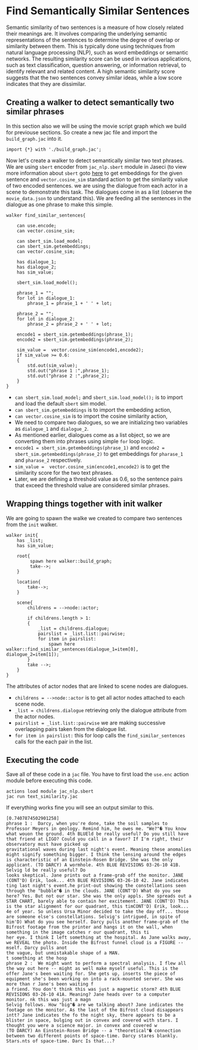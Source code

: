 # Find Semantically Similar Sentences

Semantic similarity of two sentences is a measure of how closely related their meanings are. It involves comparing the underlying semantic representations of the sentences to determine the degree of overlap or similarity between them. This is typically done using techniques from natural language processing (NLP), such as word embeddings or semantic networks. The resulting similarity score can be used in various applications, such as text classification, question answering, or information retrieval, to identify relevant and related content. A high semantic similarity score suggests that the two sentences convey similar ideas, while a low score indicates that they are dissimilar.


## Creating a walker to detect semantically two similar phrases

In this section also we will be using the movie script graph which we build for previouse sections. So create a new jac file and import the `build_graph.jac` into it.

```jac
import {*} with './build_graph.jac';
```
Now let's create a walker to detect semantically similar two text phrases. We are using `sbert` encoder from `jac_nlp.sbert` module in Jaseci (to view more information about `sbert` goto [here](../../docs/development/jaseci_ai_kit/jac_nlp/text_encoders/sbert_sim) to get embeddings for the given sentence and `vector.cosine_sim` standard action to get the similarity value of two encoded sentences. we are using the dialogue from each actor in a scene to demonstrate this task. The dialogues come in as a list (observe the `movie_data.json` to understand this). We are feeding all the sentences in the dialogue as one phrase to make this simple.

```jac
walker find_similar_sentences{

    can use.encode;
    can vector.cosine_sim;

    can sbert_sim.load_model;
    can sbert_sim.getembeddings;
    can vector.cosine_sim;

    has dialogue_1;
    has dialogue_2;
    has sim_value;

    sbert_sim.load_model();

    phrase_1 = "";
    for lot in dialogue_1:
        phrase_1 = phrase_1 + ' ' + lot;

    phrase_2 = "";
    for lot in dialogue_2:
        phrase_2 = phrase_2 + ' ' + lot;

    encode1 = sbert_sim.getembeddings(phrase_1);
    encode2 = sbert_sim.getembeddings(phrase_2);

    sim_value =  vector.cosine_sim(encode1,encode2);
    if sim_value >= 0.6:
    {
        std.out(sim_value);
        std.out("phrase 1 :",phrase_1);
        std.out("phrase 2 :",phrase_2);
    }
}
```
- `can sbert_sim.load_model;` and `sbert_sim.load_model();` is to import and load the default `sbert` sim model.
- `can sbert_sim.getembeddings` is to import the embedding action,
- `can vector.cosine_sim` is to import the cosine similarity action,
- We need to compare two dialogues, so we are initializing two variables as `dialogue_1` and `dialogue_2`.
- As mentioned earlier, dialogues come as a list object, so we are converting them into phrases using simple `for` loop logic.
- `encode1 = sbert_sim.getembeddings(phrase_1)` and `encode2 = sbert_sim.getembeddings(phrase_2)` to get embeddings for `pharase_1` and `pharase_2` respectively.
- `sim_value =  vector.cosine_sim(encode1,encode2)` is to get the similarity score for the two text phrases.
- Later, we are defining a threshold value as 0.6, so the sentence pairs that exceed the threshold value are considered similar phrases.

## Wrapping things together with init walker

We are going to spawn the walke we created to compare two sentences from the `init` walker.

```
walker init{
    has _list;
    has sim_value;

    root{
         spawn here walker::build_graph;
         take-->;
    }

    location{
        take-->;
    }

    scene{
        childrens = -->node::actor;

        if childrens.length > 1:
        {
            _list = childrens.dialogue;
            pairslist = _list.list::pairwise;
            for item in pairslist:
                spawn here walker::find_similar_sentences(dialogue_1=item[0], dialogue_2=item[1]);
        }
        take -->;
    }
}
```
The attributes of actor nodes that are linked to scene nodes are dialogues.

- `childrens = -->node::actor` is to get all actor nodes attached to each scene node.
- `_list = childrens.dialogue` retrieving only the dialogue attribute from the actor nodes.
- `pairslist = _list.list::pairwise` we are making successive overlapping pairs taken from the dialogue list.
- `for item in pairslist:` this for loop calls the `find_similar_sentences` calls for the each pair in the list.

## Executing the code

Save all of these code in a `jac` file. You have to first load the `use.enc` action module before executing this code.

```
actions load module jac_nlp.sbert
jac run text_similarity.jac
```
If everything works fine you will see an output similar to this.

```
[0.7407874502901258]
phrase 1 :  Darcy, when you're done, take the soil samples to Professor Meyers in geology. Remind him, he owes me. "We?"� You know what wouon the ground. 4th BLUEld be really useful? Do you still have that friend at LIGO? Could you call in a favor? If I'm right, their observatory must have picked up
gravitational waves during last night's event. Meaning these anomalies might signify something bigger. I think the lensing around the edges is characteristic of an Einstein-Rosen Bridge. She was the only applicant. (TO DARCY) A wormhole. 4th BLUE REVISIONS 03-26-10 41B. Selvig ld be really useful? Do
looks skeptical. Jane prints out a frame-grab off the monitor. JANE (CONT'D) Erik, look... 4th BLUE REVISIONS 03-26-10 42. Jane indicates ting last night's event.he print-out showing the constellations seen through the "bubble"� in the clouds. JANE (CONT'D) What do you see here? Yes. But not our star. She was the only appls. She spreads out a STAR CHART, barely able to contain her excitement. JANE (CONT'D) This is the star alignment for our quadrant, this timCONT'D) Erik, look... 4e of year. So unless Ursa Minor decided to take the day off... those are someone else's constellations. Selvig's intrigued, in spite of him'D) What do you see herself. Darcy pulls another frame-grab of the Bifrost footage from the printer and hangs it on the wall, when something in the image catches r our quadrant, this ti
her eye. I think I left something at the hospital. As Jane walks away, we REVEAL the photo. Inside the Bifrost funnel cloud is a FIGURE -- mself. Darcy pulls anot
the vague, but unmistakable shape of a MAN.                                                                                                t something at the hosp
phrase 2 :  We might want to perform a spectral analysis. I flew all the way out here -- might as well make myself useful. This is the offer Jane's been waiting for. She gets up, inserts the piece of equipment she's been working on into a rack-mounted server. She was more than r Jane's been waiting f
a friend. You don't think this was just a magnetic storm? 4th BLUE REVISIONS 03-26-10 41A. Meaning? Jane heads over to a computer monitor. nk this was just a magn
Selvig follows. How "big"� are we talking about? Jane indicates the footage on the monitor. As the last of the Bifrost cloud disappears intt? Jane indicates the fo the night sky, there appears to be a blister in space, bulging out in convex and covered with stars. I thought you were a science major. in convex and covered w
(TO DARCY) An Einstein-Rosen Bridge -- a "theoretical"� connection between two different points of space-time. Darcy stares blankly. Stars.nts of space-time. Darc Is that...?
```